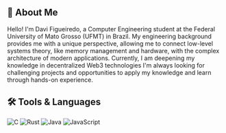 ## 👋 About Me

Hello! I'm Davi Figueiredo, a Computer Engineering student at the Federal University of Mato Grosso (UFMT) in Brazil.
My engineering background provides me with a unique perspective, allowing me to connect low-level systems theory, like memory management and hardware, with the complex architecture of modern applications. Currently, I am deepening my knowledge in decentralized Web3 technologies
I'm always looking for challenging projects and opportunities to apply my knowledge and learn through hands-on experience. 

## 🛠️ Tools & Languages

<p align="left">
  <img src="https://img.shields.io/badge/-00599C?style=for-the-badge&logo=c&logoColor=white" alt="C"/>
  <img src="https://img.shields.io/badge/-000000?style=for-the-badge&logo=rust&logoColor=white" alt="Rust"/>
  <img src="https://img.shields.io/badge/-ED8B00?style=for-the-badge&logo=openjdk&logoColor=white" alt="Java"/>
  <img src="https://img.shields.io/badge/-F7DF1E?style=for-the-badge&logo=javascript&logoColor=black" alt="JavaScript"/>
</p>
